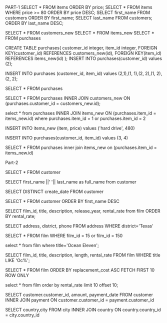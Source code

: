 PART-1
SELECT * FROM items ORDER BY price;
SELECT * FROM items WHERE price >= 80 ORDER BY price DESC;
SELECT first_name FROM customers ORDER BY first_name;
SELECT last_name FROM customers;
ORDER BY last_name DESC;

SELECT * FROM customers_new
SELECT * FROM items_new
SELECT * FROM purchases


CREATE TABLE purchases(
	customer_id integer,
	item_id integer,
	FOREIGN KEY(customer_id) REFERENCES customers_new(id),
	FOREIGN KEY(item_id) REFERENCES items_new(id)
);
INSERT INTO purchases(customer_id) values (2);

INSERT INTO purchases (customer_id, item_id) values (2,1),(1, 1),(2, 2),(1, 2),(2, 2);

SELECT * FROM purchases

SELECT * FROM purchases INNER JOIN customers_new ON (purchases.customer_id = customers_new.id);

select * from purchases INNER JOIN 
items_new ON (purchases.item_id = items_new.id) where purchases.item_id = 1 or purchases.item_id = 2

INSERT INTO items_new (item, price) values ('hard drive', 480)

INSERT INTO purchases(customer_id, item_id) values (3, 4)

SELECT * FROM purchases inner join items_new on (purchases.item_id = items_new.id)

Part-2

SELECT * FROM customer

SELECT first_name ||' '|| last_name as full_name from customer

SELECT DISTINCT
		create_date
FROM customer

   SELECT * FROM customer
ORDER BY
    first_name DESC

SELECT film_id, title, description, release_year, rental_rate from film
ORDER BY
rental_rate;

SELECT address, district, phone FROM address
WHERE district='Texas'

SELECT * FROM film WHERE film_id = 15 or film_id = 150

select * from film
where title='Ocean Eleven';

SELECT film_id, title, description, length, rental_rate FROM film
WHERE title LIKE 'Oc%';

SELECT * FROM film
ORDER BY replacement_cost ASC
FETCH FIRST 10 ROW ONLY

select * from film
order by 
rental_rate
 limit 10 offset 10;

SELECT
    customer.customer_id, amount, payment_date
FROM
    customer
INNER JOIN payment
    ON customer.customer_id = payment.customer_id

SELECT 
    country,city
FROM
    city
INNER JOIN country
    ON country.country_id = city.country_id